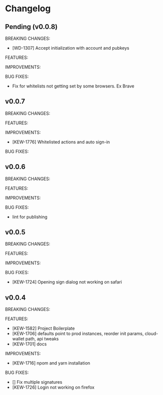 # Changelog

## Pending (v0.0.8)

BREAKING CHANGES:
- [WD-1307] Accept initialization with account and pubkeys

FEATURES:

IMPROVEMENTS:

BUG FIXES:
- Fix for whitelists not getting set by some browsers. Ex Brave

## v0.0.7

BREAKING CHANGES:

FEATURES:

IMPROVEMENTS:
- [KEW-1776] Whitelisted actions and auto sign-in

BUG FIXES:

## v0.0.6

BREAKING CHANGES:

FEATURES:

IMPROVEMENTS:

BUG FIXES:
- lint for publishing

## v0.0.5

BREAKING CHANGES:

FEATURES:

IMPROVEMENTS:

BUG FIXES:
- [KEW-1724] Opening sign dialog not working on safari

## v0.0.4

BREAKING CHANGES:

FEATURES:
- [KEW-1582] Project Boilerplate
- [KEW-1706] defaults point to prod instances, reorder init params, cloud-wallet path, api tweaks
- [KEW-1701] docs

IMPROVEMENTS:
- [KEW-1716] npom and yarn installation

BUG FIXES:
- [] Fix multiple signatures
- [KEW-1726] Login not working on firefox